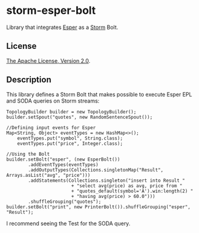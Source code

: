 # storm-esper-bolt

Library that integrates [Esper](http://esper.codehaus.org) as a [Storm](https://github.com/nathanmarz/storm) Bolt.


## License

[The Apache License, Version 2.0](http://www.apache.org/licenses/LICENSE-2.0.txt).


## Description

This library defines a Storm Bolt that makes possible to execute Esper EPL and SODA queries on Storm streams:

    TopologyBuilder builder = new TopologyBuilder();
    builder.setSpout("quotes", new RandomSentenceSpout());

	//Defining input events for Esper
    Map<String, Object> eventTypes = new HashMap<>();
	    eventTypes.put("symbol", String.class);
	    eventTypes.put("price", Integer.class);

	//Using the Bolt
    builder.setBolt("esper", (new EsperBolt())
            .addEventTypes(eventTypes)
            .addOutputTypes(Collections.singletonMap("Result", Arrays.asList("avg", "price")))
            .addStatements(Collections.singleton("insert into Result "
                            + "select avg(price) as avg, price from "
                            + "quotes_default(symbol='A').win:length(2) "
                            + "having avg(price) > 60.0")))
            .shuffleGrouping("quotes");
    builder.setBolt("print", new PrinterBolt()).shuffleGrouping("esper", "Result");

I recommend seeing the Test for the SODA query.
